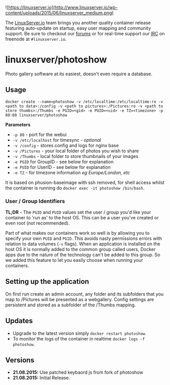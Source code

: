 ![https://linuxserver.io](http://www.linuxserver.io/wp-content/uploads/2015/06/linuxserver_medium.png)

The [LinuxServer.io](http://linuxserver.io) team brings you another quality container release featuring auto-update on startup, easy user mapping and community support. Be sure to checkout our [forums](http://forum.linuxserver.io) or for real-time support our [IRC](http://www.linuxserver.io/index.php/irc/) on freenode at `#linuxserver.io`.

# linuxserver/photoshow

Photo gallery software at its easiest, doesn't even require a database. 

## Usage

```
docker create --name=photoshow -v /etc/localtime:/etc/localtime:ro -v <path to data>:/config -v <path to pictures>:/Pictures:ro -v <path to store thumbs>:/Thumbs -e PGID=<gid> -e PUID=<uid> -e TZ=<timezone> -p 80:80 linuxserver/photoshow
```

**Parameters**

* `-p 80` - port for the webui
* `-v /etc/localhost` for timesync - *optional*
* `-v /config` - stores config and logs for nginx base
* `-v /Pictures` - your local folder of photos you wish to share
* `-v /Thumbs` - local folder to store thumbnails of your images
* `-e PGID` for GroupID - see below for explanation
* `-e PUID` for UserID - see below for explanation
* `-e TZ` - for timezone information *eg Europe/London, etc*

It is based on phusion-baseimage with ssh removed, for shell access whilst the container is running do `docker exec -it photoshow /bin/bash`.

### User / Group Identifiers

**TL;DR** - The `PGID` and `PUID` values set the user / group you'd like your container to 'run as' to the host OS. This can be a user you've created or even root (not recommended).

Part of what makes our containers work so well is by allowing you to specify your own `PUID` and `PGID`. This avoids nasty permissions errors with relation to data volumes (`-v` flags). When an application is installed on the host OS it is normally added to the common group called users, Docker apps due to the nature of the technology can't be added to this group. So we added this feature to let you easily choose when running your containers.

## Setting up the application 

On first run create an admin account, any folder and its subfolders that you map to /Pictures will be presented as a webgallery. Config settings are persistent and stored as a subfolder of the /Thumbs mapping. 


## Updates

* Upgrade to the latest version simply `docker restart photoshow`.
* To monitor the logs of the container in realtime `docker logs -f photoshow`.



## Versions
+ **21.08.2015:** Use patched keybaord js from fork of photoshow
+ **21.08.2015:** Initial Release. 
